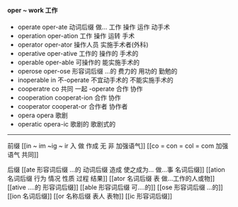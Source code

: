 #### oper ~ work 工作

- operate oper-ate 动词后缀 做...  工作 操作 运作 动手术
- operation oper-ation 工作 操作 运转 手术 
- operator oper-ator 操作人员 实施手术者(外科)
- operative oper-ative 工作的 操作的 手术的
- operable oper-able 可操作的 能实施手术的
- operose oper-ose 形容词后缀 ...的 费力的 用功的 勤勉的
- inoperable  in 不-operate 不宜动手术的 不能实施手术的
- cooperatre co 共同 一起 -operate 合作 协作
- cooperation cooperat-ion 合作 协作
- cooperator cooperat-or 合作者 协作者 
- opera opera 歌剧
- operatic opera-ic 歌剧的 歌剧式的

---
前缀 
[[in  ~ im ~ig ~ ir 入 做 作成  无 非 加强语气]]
[[co = con  = col = com  加强语气 共同]]

后缀
[[ate 形容词后缀  ...的 动词后缀 造成 使之成为... 做...事 名词后缀]]
[[ation 名词后缀  行为 情况 性质 过程 结果]]
[[ator 名词后缀 表 做...工作的人或物]]
[[ative ....的 形容词后缀]]
[[able  形容词后缀 可....的]]
[[ose 形容词后缀 ...的]]
[[ion  名词后缀]]
[[or 名称后缀 表人 表物]]
[[ic 形容词后缀]]